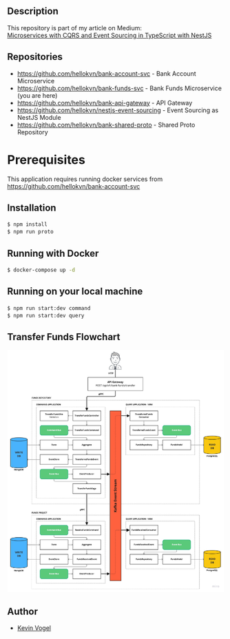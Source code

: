 ## Description

This repository is part of my article on Medium:  
[Microservices with CQRS and Event Sourcing in TypeScript with NestJS](https://medium.com/gitconnected/microservices-with-cqrs-in-typescript-and-nestjs-5a8af0a56c3a)

## Repositories

- https://github.com/hellokvn/bank-account-svc - Bank Account Microservice
- https://github.com/hellokvn/bank-funds-svc - Bank Funds Microservice (you are here)
- https://github.com/hellokvn/bank-api-gateway - API Gateway
- https://github.com/hellokvn/nestjs-event-sourcing - Event Sourcing as NestJS Module
- https://github.com/hellokvn/bank-shared-proto - Shared Proto Repository

# Prerequisites

This application requires running docker services from https://github.com/hellokvn/bank-account-svc

## Installation

```bash
$ npm install
$ npm run proto
```

## Running with Docker

```bash
$ docker-compose up -d
```

## Running on your local machine

```bash
$ npm run start:dev command
$ npm run start:dev query
```

## Transfer Funds Flowchart

![flowchart](https://raw.githubusercontent.com/hellokvn/bank-funds-svc/master/.github/static/flowchart-transfer-funds.jpg)

## Author

- [Kevin Vogel](https://medium.com/@hellokevinvogel)
